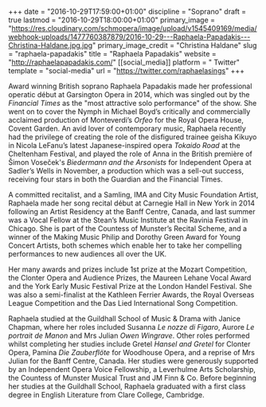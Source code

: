 +++
date = "2016-10-29T17:59:00+01:00"
discipline = "Soprano"
draft = true
lastmod = "2016-10-29T18:00:00+01:00"
primary_image = "https://res.cloudinary.com/schmopera/image/upload/v1545409169/media/webhook-uploads/1477760387879/2016-10-29---Raphaela-Papadakis---Christina-Haldane.jpg.jpg"
primary_image_credit = "Christina Haldane"
slug = "raphaela-papadakis"
title = "Raphaela Papadakis"
website = "http://raphaelapapadakis.com/"
[[social_media]]
platform = " Twitter"
template = "social-media"
url = "https://twitter.com/raphaelasings"
+++

Award winning British soprano Raphaela Papadakis made her professional operatic début at Garsington Opera in 2014, which was singled out by the *Financial Times* as the "most attractive solo performance" of the show. She went on to cover the Nymph in Michael Boyd’s critically and commercially acclaimed production of Monteverdi’s *Orfeo* for the Royal Opera House, Covent Garden. An avid lover of contemporary music, Raphaela recently had the privilege of creating the role of the disfigured trainee geisha Kikuyo in Nicola LeFanu’s latest Japanese-inspired opera *Tokaido Road* at the Cheltenham Festival, and played the role of Anna in the British première of Šimon Voseček's *Biedermann and the Arsonists* for Independent Opera at Sadler’s Wells in November, a production which was a sell-out success, receiving four stars in both the Guardian and the Financial Times.

A committed recitalist, and a Samling, IMA and City Music Foundation Artist, Raphaela made her song recital début at Carnegie Hall in New York in 2014 following an Artist Residency at the Banff Centre, Canada, and last summer was a Vocal Fellow at the Stean’s Music Institute at the Ravinia Festival in Chicago. She is part of the Countess of Munster’s Recital Scheme, and a winner of the Making Music Philip and Dorothy Green Award for Young Concert Artists, both schemes which enable her to take her compelling performances to new audiences all over the UK.

Her many awards and prizes include 1st prize at the Mozart Competition, the Clonter Opera and Audience Prizes, the Maureen Lehane Vocal Award and the York Early Music Festival Prize at the London Handel Festival. She was also a semi-finalist at the Kathleen Ferrier Awards, the Royal Overseas League Competition and the Das Lied International Song Competition.

Raphaela studied at the Guildhall School of Music & Drama with Janice Chapman, where her roles included Susanna *Le nozze di Figaro*, Aurore *Le portrait de Manon* and Mrs Julian *Owen Wingrave*. Other roles performed whilst completing her studies include Gretel *Hansel and Gretel* for Clonter Opera, Pamina *Die Zauberflöte* for Woodhouse Opera, and a reprise of Mrs Julian for the Banff Centre, Canada. Her studies were generously supported by an Independent Opera Voice Fellowship, a Leverhulme Arts Scholarship, the Countess of Munster Musical Trust and JM Finn & Co. Before beginning her studies at the Guildhall School, Raphaela graduated with a first class degree in English Literature from Clare College, Cambridge.
